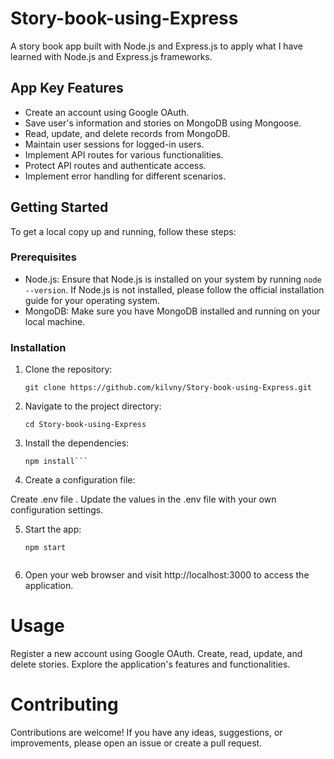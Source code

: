 # Story-book-using-Express

A story book app built with Node.js and Express.js to apply what I have learned with Node.js and Express.js frameworks.

## App Key Features

- Create an account using Google OAuth.
- Save user's information and stories on MongoDB using Mongoose.
- Read, update, and delete records from MongoDB.
- Maintain user sessions for logged-in users.
- Implement API routes for various functionalities.
- Protect API routes and authenticate access.
- Implement error handling for different scenarios.

## Getting Started

To get a local copy up and running, follow these steps:

### Prerequisites

- Node.js: Ensure that Node.js is installed on your system by running `node --version`. If Node.js is not installed, please follow the official installation guide for your operating system.
- MongoDB: Make sure you have MongoDB installed and running on your local machine.

### Installation

1. Clone the repository:

   ```shell
   git clone https://github.com/kilvny/Story-book-using-Express.git

2. Navigate to the project directory:

   ```shell
   cd Story-book-using-Express
   ```

3. Install the dependencies:

    ```shell
    npm install```

4. Create a configuration file:

Create .env file .
Update the values in the .env file with your own configuration settings.

5. Start the app:

    ```shell
    npm start
    

6. Open your web browser and visit http://localhost:3000 to access the application.




# Usage
Register a new account using Google OAuth.
Create, read, update, and delete stories.
Explore the application's features and functionalities.
# Contributing
Contributions are welcome! If you have any ideas, suggestions, or improvements, please open an issue or create a pull request.
